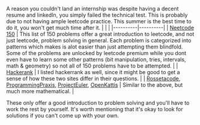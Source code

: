 A reason you couldn't land an internship was despite having a decent resume and linkedIn, you simply failed the technical test. This is probably due to not having ample leetcode practice. This summer is the best time to do it, you won't get much time after it.
| | |
|----------|----------|
| [Neetcode 150](https://neetcode.io/practice) | This list of 150 problems offer a great introduction to leetcode, and not just leetcode, problem solving in general. Each problem is categorized into patterns which makes is alot easier than just attempting them blindfold. Some of the problems are unlocked by leetcode premium while you dont even have to learn some other patterns (bit manipulation, tries, intervals, math & geometry) so not all of 150 problems have to be attempted. |
| [Hackerank](https://www.hackerrank.com/) | I listed hackerrank as well, since it might be good to get a sense of how these two sites differ in their questions. |
| [Rossetacode](https://rosettacode.org/wiki/Category:Solutions_by_Programming_Task), [ProgrammingPraxis](https://programmingpraxis.com/contents/chron/), [ProjectEuler](https://projecteuler.net/archives), [OpenKattis](https://open.kattis.com/problems) | Similar to the above, but much more mathematical. |

These only offer a good introduction to problem solving and you'll have to work the rest by yourself.
It's worth mentioning that it's okay to look for solutions if you can't come up with your own.
